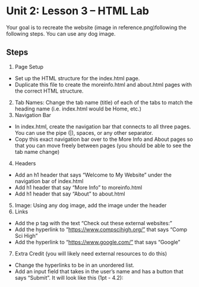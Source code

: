 # Unit 2: Lesson 3 – HTML Lab
Your goal is to recreate the website (image in reference.png)following the following steps. You can use any dog image.

## Steps
1. Page Setup
- Set up the HTML structure for the index.html page.
- Duplicate this file to create the moreinfo.html and about.html pages with the correct HTML structure.
2. Tab Names: Change the tab name (title) of each of the tabs to match the heading name (i.e. index.html would be Home, etc.)
3. Navigation Bar
- In index.html, create the navigation bar that connects to all three pages. You can use the pipe (|), spaces, or any other separator. 
- Copy this exact navigation bar over to the More Info and About pages so that you can move freely between pages (you should be able to see the tab name change)
4. Headers
- Add an h1 header that says “Welcome to My Website” under the navigation bar of index.html 
- Add h1 header that say “More Info” to moreinfo.html
- Add h1 header that say “About” to about.html
5. Image: Using any dog image, add the image under the header
6. Links
- Add the p tag with the text “Check out these external websites:” 
- Add the hyperlink to “https://www.compscihigh.org/” that says “Comp Sci High”
- Add the hyperlink to “https://www.google.com/” that says “Google”
7. Extra Credit (you will likely need external resources to do this)
- Change the hyperlinks to be in an unordered list. 
- Add an input field that takes in the user’s name and has a button that says “Submit”. It will look like this (1pt - 4.2):